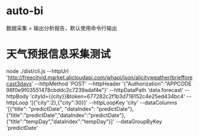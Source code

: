 # auto-bi
数据采集 + 输出分析报告，默认使用命令行输出

# 天气预报信息采集测试
node ./dist/cli.js --httpUrl 'http://freecityid.market.alicloudapi.com/whapi/json/alicityweather/briefforecast3days' --httpMethod 'POST' --httpHeader '{"Authorization":"APPCODE 98f0e9f03551478cbddc2c7239adaf4e"}' --httpDataPath 'data.forecast' --httpBody 'cityId={{city}}&token=677282c2f1b3d718152c4e25ed434bc4' --httpLoop '[{"city":2},{"city":30}]' --httpLoopKey 'city'  --dataColumns '[{"title": "predictDate", "dataIndex": "predictDate"}, {"title":"predictDate","dataIndex":"predictDate"},{"title":"tempDay","dataIndex":"tempDay"}]' --dataGroupByKey 'predictDate'
